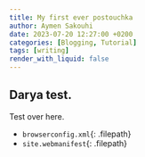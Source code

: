 ```yaml
---
title: My first ever postouchka
author: Aymen Sakouhi
date: 2023-07-20 12:27:00 +0200
categories: [Blogging, Tutorial]
tags: [writing]
render_with_liquid: false
---
```


## Darya test.

Test over here.

- `browserconfig.xml`{: .filepath}
- `site.webmanifest`{: .filepath}
